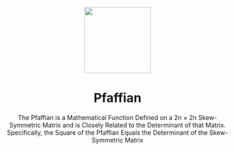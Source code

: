 <p align="center">
  <img src="https://avatars.githubusercontent.com/u/138057124?s=200&v=4" width="150" />
</p>
<h1 align="center">Pfaffian</h1>

<p align="center">The Pfaffian is a Mathematical Function Defined on a 2n × 2n Skew-Symmetric Matrix and is Closely Related to the Determinant of that Matrix. Specifically, the Square of the Pfaffian Equals the Determinant of the Skew-Symmetric Matrix</p>
